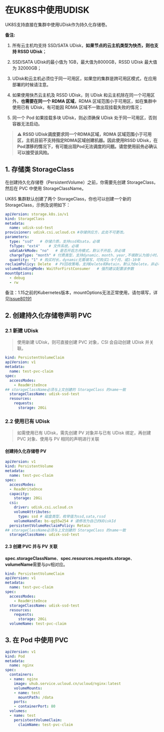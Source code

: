 # 在UK8S中使用UDISK

UK8S支持直接在集群中使用UDisk作为持久化存储卷。

**备注:**

1. 所有云主机均支持 SSD/SATA UDisk，**如果节点的云主机类型为快杰，则也支持 RSSD UDisk**；

2. SSD/SATA UDisk的最小值为 1GB，最大值为8000GB，RSSD UDisk 最大值为 32000GB；

3. UDisk和云主机必须位于同一可用区，如果您的集群是跨可用区模式，在应用部署的时候请注意。

4. 如果使用快杰云主机及 RSSD UDisk，则 UDisk 和云主机除在同一个可用区外，**也需要在同一个 RDMA 区域**，RDMA 区域范围小于可用区，如在集群中使用已有
   UDisk，有可能因 RDMA 区域不一致出现挂载失败的情况；

5. 同一个 Pod 如果挂载多块 UDisk，则必须确保 UDisk 处于同一可用区，否则容器无法启动。

> ⚠️ **RSSD UDisk调度要求同一个RDMA区域，RDMA 区域范围小于可用区，主机目前不支持指定RDMA区域创建机器。因此使用RSSD
> UDisk，在Pod漂移的情况下，有可能出现Pod无法调度的问题。请您使用前务必确认可以接受该风险。**

## 1. 存储类 StorageClass

在创建持久化存储卷（PersistentVolume）之前，你需要先创建 StorageClass，然后在 PVC 中使用 StorageClassName。

UK8S 集群默认创建了两个 StorageClass，你也可以创建一个新的StorageClass，示例及说明如下：

```yaml
apiVersion: storage.k8s.io/v1
kind: StorageClass
metadata:
  name: udisk-ssd-test
provisioner: udisk.csi.ucloud.cn #存储供应方，此处不可更改。
parameters:
  type: "ssd"   # 存储介质，支持ssd和sata，必填
  fsType: "ext4"    # 文件系统，必填
  udataArkMode: "no"   # 是否开启方舟模式，默认不开启，非必填
  chargeType: "month" # 付费类型，支持dynamic、month、year,不填默认为按小时。
  quantity: "1" # 购买时长，dynamic无需填写，可购买1-9个月，或1-10年
reclaimPolicy: Delete  # PV回收策略，支持Delete和Retain，默认为Delete，非必填
volumeBindingMode: WaitForFirstConsumer   # 强烈建议配置该参数
mountOptions:   
  - debug
  - rw
```

备注：1.15之前的Kubernetes版本，mountOptions无法正常使用，请勿填写，详见[Issue80191](https://github.com/kubernetes/kubernetes/pull/80191)

## 2. 创建持久化存储卷声明 PVC

### 2.1 新建 UDisk

> 使用新建 UDisk，则可直接创建 PVC 对象，CSI 会自动创建 UDisk 并关联。

```yaml
kind: PersistentVolumeClaim
apiVersion: v1
metadata:
  name: test-pvc-claim
spec:
  accessModes:
    - ReadWriteOnce
## storageClassName必须与上文创建的 StorageClass 的name一致
  storageClassName: udisk-ssd-test
  resources:
    requests:
      storage: 20Gi
```

### 2.2 使用已有 UDisk

> 如需使用已有 UDisk，需先创建 PV 对象并与已有 UDisk 绑定，再创建 PVC 对象、使用与 PV 相同的声明进行关联

#### 创建持久化存储卷 PV

```yaml
apiVersion: v1
kind: PersistentVolume
metadata:
  name: test-pvc-claim
spec:
  accessModes:
  - ReadWriteOnce
  capacity:
    storage: 20Gi
  csi:
    driver: udisk.csi.ucloud.cn
    volumeAttributes:
      type: ssd # 磁盘类型，枚举值为ssd,sata,rssd
    volumeHandle: bs-qg55w254 # 请修改为自己的UDiskId
  persistentVolumeReclaimPolicy: Retain
## storageClassName必须与上文创建的 StorageClass 的name一致
  storageClassName: udisk-ssd-test
```

#### 2.3 创建 PVC 并与 PV 关联

**spec.storageClassName**、**spec.resources.requests.storage**、**volumeName**需要与pv相对应。

```yaml
kind: PersistentVolumeClaim
apiVersion: v1
metadata:
  name: test-pvc-claim
spec:
  accessModes:
    - ReadWriteOnce
  storageClassName: udisk-ssd-test
  resources:
    requests:
      storage: 20Gi
  volumeName: test-pvc-claim
```

## 3. 在 Pod 中使用 PVC

```yaml
apiVersion: v1
kind: Pod
metadata:
  name: nginx
spec:
  containers:
  - name: nginx
    image: uhub.service.ucloud.cn/ucloud/nginx:latest
    volumeMounts:
    - name: test
      mountPath: /data
    ports:
    - containerPort: 80
  volumes:
  - name: test
    persistentVolumeClaim:
      claimName: test-pvc-claim
```
